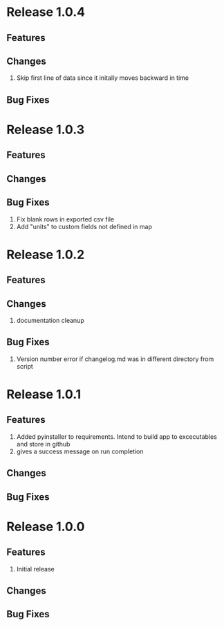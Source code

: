# Release 1.0.4
## Features
## Changes
1) Skip first line of data since it initally moves backward in time
## Bug Fixes

# Release 1.0.3
## Features
## Changes
## Bug Fixes
1) Fix blank rows in exported csv file
2) Add "units" to custom fields not defined in map

# Release 1.0.2
## Features
## Changes
1) documentation cleanup
## Bug Fixes
1) Version number error if changelog.md was in different directory from script

# Release 1.0.1
## Features
1) Added pyinstaller to requirements. Intend to build app to excecutables and store in github
2) gives a success message on run completion
## Changes
## Bug Fixes

# Release 1.0.0
## Features
1) Initial release
## Changes
## Bug Fixes